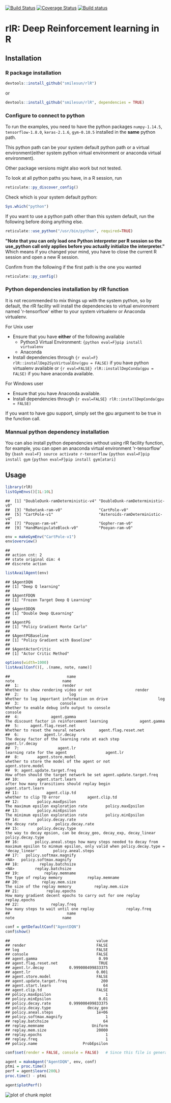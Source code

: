 [![Build Status](https://travis-ci.com/smilesun/rlR.svg?branch=master)](https://travis-ci.com/smilesun/rlR)
[![Coverage Status](https://coveralls.io/repos/github/smilesun/rlR/badge.svg?branch=master)](https://coveralls.io/github/smilesun/rlR?branch=master)
[![Build status](https://ci.appveyor.com/api/projects/status/d0oyb358bh3e8r7r?svg=true)](https://ci.appveyor.com/project/smilesun/rlr)

# rlR: Deep Reinforcement learning in R

## Installation

### R package installation

```r
devtools::install_github("smilesun/rlR")
```
or 


```r
devtools::install_github("smilesun/rlR", dependencies = TRUE)
```

### Configure to connect to python
To run the examples,  you need to have the python packages `numpy-1.14.5`, `tensorflow-1.8.0`, `keras-2.1.6`, `gym-0.10.5` installed in the **same** python path. 

This python path can be your system default python path or a virtual environment(either system python virtual environment or anaconda virtual environment).

Other package versions might also work but not tested.

To look at all python paths you have, in a R session, run

```r
reticulate::py_discover_config()
```

Check which is your system default python:

```r
Sys.which("python")
```

If you want to use a python path other than this system default, run the following before doing anything else.

```r
reticulate::use_python("/usr/bin/python", required=TRUE)
```
**"Note that you can only load one Python interpreter per R session so the use_python call only applies before you actually initialize the interpreter."** Which means if you changed your mind, you have to close the current R session and open a new R session.

Confirm from the following if the first path is the one you wanted

```r
reticulate::py_config()
```

### Python dependencies installation by rlR function
It is not recommended to mix things up with the system python, so by default, the rlR facility will install the dependencies to virtual environment named 'r-tensorflow' either to your system virtualenv or Anaconda virtualenv.

For Unix user
- Ensure that you have **either** of the following available
  - Python3 Virtual Environment: `{python eval=F}pip install virtualenv`
  - Anaconda
- Install dependencies through `{r eval=F} rlR::installDep2SysVirtualEnv(gpu = FALSE)` if you have python virtualenv available or `{r eval=FALSE} rlR::installDepConda(gpu = FALSE)` if you have anaconda available.


For Windows user
- Ensure that you have Anaconda available.
- Install dependencies through `{r eval=FALSE} rlR::installDepConda(gpu = FALSE)` 

If you want to have gpu support, simply set the gpu argument to be true in the function call.

### Mannual python dependency installation
You can also install python dependencies without using rlR facility function, for example, you can open an anaconda virtual environment  'r-tensorflow' by
`{bash eval=F} source activate r-tensorflow`
`{python eval=F}pip install gym`
`{python eval=F}pip install gym[atari]`

## Usage

```r
library(rlR)
listGymEnvs()[1L:10L]
```

```
##  [1] "DoubleDunk-ramDeterministic-v4" "DoubleDunk-ramDeterministic-v0"
##  [3] "Robotank-ram-v0"                "CartPole-v0"                   
##  [5] "CartPole-v1"                    "Asteroids-ramDeterministic-v4" 
##  [7] "Pooyan-ram-v4"                  "Gopher-ram-v0"                 
##  [9] "HandManipulateBlock-v0"         "Pooyan-ram-v0"
```

```r
env = makeGymEnv("CartPole-v1")
env$overview()
```

```
## 
## action cnt: 2 
## state original dim: 4 
## discrete action
```

```r
listAvailAgent(env)
```

```
## $AgentDQN
## [1] "Deep Q learning"
## 
## $AgentFDQN
## [1] "Frozen Target Deep Q Learning"
## 
## $AgentDDQN
## [1] "Double Deep QLearning"
## 
## $AgentPG
## [1] "Policy Gradient Monte Carlo"
## 
## $AgentPGBaseline
## [1] "Policy Gradient with Baseline"
## 
## $AgentActorCritic
## [1] "Actor Critic Method"
```


```r
options(width=1000)
listAvailConf()[, .(name, note, name)]
```

```
##                         name                                                                                                                      note                     name
##  1:                   render                                                                                    Whether to show rendering video or not                   render
##  2:                      log                                                                             Whether to log important information on drive                      log
##  3:                  console                                                                            Whether to enable debug info output to console                  console
##  4:              agent.gamma                                                                             The discount factor in reinforcement learning              agent.gamma
##  5:     agent.flag.reset.net                                                                                      Whether to reset the neural network      agent.flag.reset.net
##  6:           agent.lr.decay                                                                        The decay factor of the learning rate at each step           agent.lr.decay
##  7:                 agent.lr                                                                                               learning rate for the agent                 agent.lr
##  8:        agent.store.model                                                                            whether to store the model of the agent or not        agent.store.model
##  9: agent.update.target.freq                                                                                How often should the target network be set agent.update.target.freq
## 10:        agent.start.learn                                                                            after how many transitions should replay begin        agent.start.learn
## 11:            agent.clip.td                                                                                                  whether to clip TD error            agent.clip.td
## 12:        policy.maxEpsilon                                                                                      The maximum epsilon exploration rate        policy.maxEpsilon
## 13:        policy.minEpsilon                                                                                      The minimum epsilon exploration rate        policy.minEpsilon
## 14:        policy.decay.rate                                                                                                            the decay rate        policy.decay.rate
## 15:        policy.decay.type                                                        the way to decay epsion, can be decay_geo, decay_exp, decay_linear        policy.decay.type
## 16:       policy.aneal.steps how many steps needed to decay from maximum epsilon to minmum epsilon, only valid when policy.decay.type = 'decay_linear'       policy.aneal.steps
## 17:   policy.softmax.magnify                                                                                                                      <NA>   policy.softmax.magnify
## 18:         replay.batchsize                                                                                                                      <NA>         replay.batchsize
## 19:           replay.memname                                                                                                 The type of replay memory           replay.memname
## 20:          replay.mem.size                                                                                             The size of the replay memory          replay.mem.size
## 21:            replay.epochs                                                               How many gradient decent epochs to carry out for one replay            replay.epochs
## 22:              replay.freq                                                                                   how many steps to wait until one replay              replay.freq
##                         name                                                                                                                      note                     name
```

```r
conf = getDefaultConf("AgentDQN")
conf$show()
```

```
##                                      value
## render                               FALSE
## log                                  FALSE
## console                              FALSE
## agent.gamma                           0.99
## agent.flag.reset.net                  TRUE
## agent.lr.decay           0.999000499833375
## agent.lr                             0.001
## agent.store.model                    FALSE
## agent.update.target.freq               200
## agent.start.learn                       64
## agent.clip.td                        FALSE
## policy.maxEpsilon                        1
## policy.minEpsilon                     0.01
## policy.decay.rate        0.999000499833375
## policy.decay.type                decay_geo
## policy.aneal.steps                   1e+06
## policy.softmax.magnify                   1
## replay.batchsize                        64
## replay.memname                     Uniform
## replay.mem.size                      20000
## replay.epochs                            1
## replay.freq                              1
## policy.name                    ProbEpsilon
```

```r
conf$set(render = FALSE, console = FALSE)   # Since this file is generated by Rmarkdown, we do not want other output message to blur the markdown file.
```


```r
agent = makeAgent("AgentDQN", env, conf)
ptmi = proc.time()
perf = agent$learn(200L)
proc.time() - ptmi
```


```r
agent$plotPerf()
```

![plot of chunk mplot](inst/figures/mplot-1.png)
